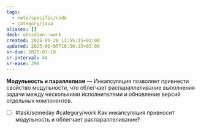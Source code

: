 ```yaml
---
tags:
  - note/specific/code
  - category/java
aliases: []
deck: obsidian::work
created: 2025-05-20 13:55:15+03:00
updated: 2025-06-05T16:50:15+03:00
sr-due: 2025-07-19
sr-interval: 44
sr-ease: 290
---
```


**Модульность и параллелизм**
—
Инкапсуляция позволяет привнести свойство модульности, что облегчает распараллеливание выполнения задачи между несколькими исполнителями и обновление версий отдельных компонентов.

- [ ] #task/someday #category/work Как инкапсуляция привносит модульность и облегчает распараллеливание?
